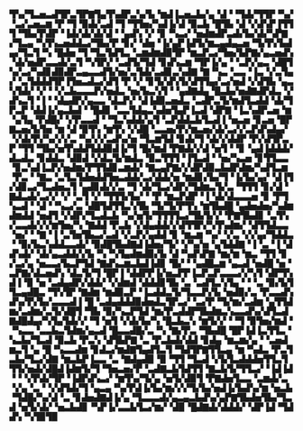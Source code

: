 ▜▚▞▜▃▅▃▟▜▛▃▜▛▇▜▄▜▚▟▛▃▚▞▙▝▆▟▐▃▅▃▙▞▄▝▟▝▝▜▟▞▜▜▛▝▚▞▝▃▞▃▅▃▆▝▛▝▜▝▉▟▞▃▟▝▜▝▜▜▅▞▚▟▐▞▟▝▉▃▙▝█▜▙▝▟▝▞▟▚▛▐▜▜▜▝▜▙▞▛▟▛▝▐▟▞▟▞▟▞▟▝▝▄▟▚▝▞▝▊▝▚▃▞▝▅▟▆▟▛▃▟▞▙▞▟▞▚▛▇▞▜▃▄▝▚▜▚▃▅▟▟▃▞▜▙▞▛▝▊▞▝▟▅▝▐▞▄▛▐▟▜▞▆▃▄▟▄▃▅▝▜▞▛▞▙▟▄▞▜▃▜▝▚▝█▟▅▝▜▝▜▃▜▟▜▃▝▃▆▟▆▟▉▜▛▝▆▃▛▃▞▜▅▞▙▛▇▞▄▃▅▟▚▝▟▞▅▟▛▃▃▟▞▃▜▝▚▜▛▞▝▃▟▜▞▜▟▝▊▟▚▃▆▝▜▛▐▞▄▝▝▃▛▞▄▃▝▟█▜▚▞▃▞▚▟▊▟▉▟▛▃▄▃▃▟▜▞▅▞▃▜▟▞▃▟▊▃▚▟▇▝▇▝▚▃▝▃▃▝▐▃▝▞▃▜▄▞▝▃▜▟▟▟▜▛▐▜▅▃▟▃▞▟▜▝▛▝▞▝▊▜▞▟▚▜▞▟▜▜▄▞▃▞▅▟▝▞▟▜▙▝▄▃▚▜▟▞▝▞▝▝▞▃▙▃▃▃▛▞▅▟▃▝▅▞▙▃▚▜▝▝▄▟▇▟▄▝█▃▙▞▅▟▇▟▛▟▃▝▞▟▚▃▜▝▐▝▝▟▄▟▛▞▄▃▃▝▟▃▛▞▝▟▐▟▉▃▅▟▃▝▃▟▛▃▜▞▆▟▜▃▟▟▝▟▞▜▛▃▛▝▟▟▐▞▄▃▙▟▝▝█▟▊▝▃▃▜▟▄▃▚▟▅▜▄▛▐▃▟▝▟▛▇▝▐▃▚▟▛▃▅▝▆▝▄▜▄▝▛▟█▞▝▞▛▃▃▟▝▝▜▃▚▟▟▞▄▜▝▃▛▟▟▃▙▜▃▟▐▝▅▃▅▝▊▃▅▝█▛▇▃▅▞▙▜▅▝▆▝▟▝▉▜▚▝▆▜▚▝▞▟█▝▃▃▅▞▛▞▆▃▅▞▟▞▃▞▞▃▛▟▚▟▄▞▝▞▟▞▛▞▚▞▞▞▃▝▚▞▞▞▃▟▚▞▅▝▜▃▆▜▟▝▊▟▞▜▝▟▞▞▟▟▛▝▛▞▟▜▛▃▛▝▜▜▝▜▙▞▅▜▚▟▟▜▟▟▉▟▐▞▜▝█▞▆▟▝▛▇▟▞▞▟▝▅▜▝▝▊▝▄▟▐▟▟▟▞▟▃▟▃▝▊▟▟▃▝▟▉▟▝▞▟▃▜▞▆▟▃▝▉▃▜▜▜▝▐▜▃▟▝▝▅▞▚▃▅▝▊▜▜▃▃▝▊▃▚▟▐▃▛▞▅▟▆▞▛▜▜▟▊▃▆▟▞▝▇▃▄▛▇▞▞▟▛▟▉▃▙▟▛▟▆▞▚▟▜▃▆▝▛▃▝▝▇▃▝▃▜▃▜▟▅▟▟▜▅▃▟▟▞▃▞▟▟▞▅▝▆▟▊▞▙▞▜▝▐▞▙▞▄▞▝▟▐▜▞▟▊▃▞▜▃▟▅▃▜▝▄▟▊▟▞▞▃▝▜▝▟▞▜▃▞▟▛▞▜▟▆▃▜▞▃▝▜▜▜▝▊▞▟▝▇▟▃▟▞▃▞▞▝▞▝▃▜▝▞▝▜▜▜▞▙▞▝▝▛▝▆▃▛▟▛▝▐▝▟▞▟▃▃▃▅▝▊▝▛▜▚▃▟▝▝▟▝▝▚▃▞▃▝▟█▜▟▜▜▃▚▜▙▝▜▞▜▞▛▜▚▝▆▜▙▟█▝▄▟▅▟▅▞▚▟▆▟▆▟▟▝▅▟▜▝▞▟▛▞▜▃▟▃▙▝▚▞▅▜▞▜▜▜▜▃▞▜▙▜▞▞▝▛▇▜▙▟▊▝▃▜▚▞▃▃▟▞▞▞▆▜▅▞▚▝▇▟▟▝▛▃▙▝▞▟▄▟▟▞▞▟▜▜▛▞▚▜▚▟▆▞▝▟▜▜▟▃▃▝▅▞▝▝▇▝▐▝▃▜▅▜▙▃▞▃▟▝▞▃▛▞▄▟▟▝▊▝▆▃▆▝▚▞▝▞▃▝▞▞▄▞▜▟▟▃▝▝▉▞▙▃▚▟▟▃▃▟▞▝▉▟█▜▙▟▇▟▐▟▅▞▜▞▝▞▚▞▅▝▄▜▟▟▇▝▐▝▃▝▐▝▟▟▚▟▞▝▟▞▄▃▟▟▞▞▙▝▚▝▚▜▄▟▆▟▉▞▙▝▟▝▚▟▚▛▇▝▆▞▆▝▆▃▝▜▜▝▊▞▃▞▄▝▅▃▃▞▙▃▛▜▟▝▇▟▚▃▆▃▙▟▐▟▊▝█▞▝▝▄▟█▃▆▝▄▃▟▝▅▟█▝▅▝▃▛▇▞▟▃▅▟▚▝▟▃▜▞▜▝█▛▐▝▟▟▛▛▐▞▅▃▛▛▐▃▛▃▛▃▃▃▞▞▚▜▝▟▛▜▚▟▐▝▉▝▅▝▃▟▄▟▛▞▟▟▞▝▞▟▆▟▝▟▟▟▊▜▙▝▃▝▃▟▜▃▚▜▄▝▝▝▃▝▉▞▙▜▜▃▄▟█▃▝▜▚▜▛▝▇▟▆▝▆▟▉▃▛▝▐▃▟▟▃▜▞▜▃▃▛▞▙▝▅▟▉▞▃▝▛▃▃▟▚▟▚▞▛▞▙▞▃▃▃▟▐▝█▝▃▟▄▟▟▟▉▟▅▟▃▜▛▃▞▝▃▞▛▝▜▞▆▞▃▟▆▝▄▜▜▟▆▞▃▟▆▞▃▜▞▟█▜▝▜▙▝▉▞▚▃▛▜▟▝▆▞▛▃▟▟▛▜▙▟▆▃▚▃▃▟▚▞▟▜▃▟▇▟█▟▄▞▚▜▄▜▟▞▞▝▜▝▅▜▝▞▟▞▙▞▚▝█▃▙▃▚▝▆▜▞▞▝▝▜▝▉▜▅▞▆▟▝▝▚▃▃▝▃▃▙▃▜▟▆▞▄▃▟▝█▃▃▟█▞▃▝▚▝▇▞▛▃▝▜▙▟█▝█▛▐▟▐▃▜▜▃▝▚▃▙▞▜▃▟▝▉▃▙▝▛▃▚▝▟▜▙▛▇▝▃▝▛▃▙▟▞▟▟▝▊▟▄▝▆▃▆▞▄▝▝▃▅▟▆▃▜▝▄▝█▝▚▃▃▟▆▝▊▟▃▞▆▟▇▜▄▟▜▃▜▝▜▟▜▛▇▜▜▃▄▝▆▝▚▟▃▝▛▃▜▃▙▞▜▃▞▟▇▝▆▃▙▛▐▃▃▝▃▝▇▟▄▟▉▝▉▝▜▜▝▜▃▟▝▞▙▜▃▟▟▟▅▜▜▃▜▜▜▞▅▟▞▟█▟▐▟▆▜▞▜▝▜▅▃▅▞▛▝▃▟▇▃▙▜▟▜▜▝▇▃▙▜▞▜▜▃▞▝▐▟▐▟▝▝▝▞▛▟▞▜▛▝▐▟▛▟▚▃▞▝▆▜▚▞▜▞▄▝▅▜▞▟▉▜▝▛▇▟▅▜▃▃▝▃▆▟▞▃▝▞▄▝▃▝▝▞▟▜▟▞▜▝▄▃▄▝▚▞▛▟▐▞▙▞▆▞▞▞▜▞▙▞▅▟▐▞▙▟▚▞▆▝▅▃▙▝▜▟█▞▚▞▟▝▃▝▊▟▅▟▇▟▐▞▄▝▜▃▃▃▟▞▄▃▄▃▙▟▚▞▄▛▇▜▙▟▅▜▙▞▜▃▟▝▅▜▞▟▞▝▅▃▙▟▊▝▚▛▐▞▃▃▙▜▃▞▆▞▝▟▉▝█▟▇▟▞▟▟▟▞▝▟▛▐▟▝▜▟▟▚▝▚▜▉▜▉

